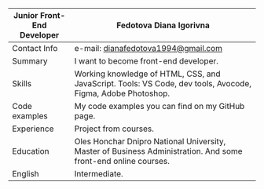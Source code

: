 Junior Front-End Developer | Fedotova Diana Igorivna
------------| ---------------------------------------
Contact Info | e-mail: dianafedotova1994@gmail.com
Summary | I want to become front-end developer.
Skills  | Working knowledge of  HTML, CSS, and JavaScript. Tools: VS Code, dev tools, Avocode, Figma, Adobe Photoshop. 
Code examples | My code examples you can find on my GitHub page.
Experience | Project from courses.
Education | Oles Honchar Dnipro National University, Master of Business Administration. And some front-end online courses.
English | Intermediate.